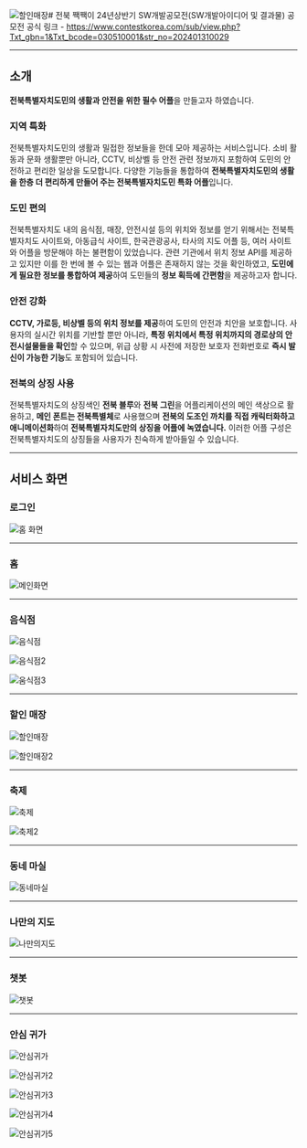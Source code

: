 ![할인매장](https://github.com/user-attachments/assets/fedd3037-f651-43b0-bf39-5360ab8a5f74)# 전북 짹짹이
24년상반기 SW개발공모전(SW개발아이디어 및 결과물)
공모전 공식 링크 - https://www.contestkorea.com/sub/view.php?Txt_gbn=1&Txt_bcode=030510001&str_no=202401310029       


- - - 


## 소개

**전북특별자치도민의 생활과 안전을 위한 필수 어플**을 만들고자 하였습니다.

### 지역 특화
전북특별자치도민의 생활과 밀접한 정보들을 한데 모아 제공하는 서비스입니다. 소비 활동과 문화 생활뿐만 아니라, CCTV, 비상벨 등 안전 관련 정보까지 포함하여 도민의 안전하고 편리한 일상을 도모합니다. 다양한 기능들을 통합하여 **전북특별자치도민의 생활을 한층 더 편리하게 만들어 주는 전북특별자치도민 특화 어플**입니다. 


### 도민 편의
전북특별자치도 내의 음식점, 매장, 안전시설 등의 위치와 정보를 얻기 위해서는 전북특별자치도 사이트와, 아동급식 사이트, 한국관광공사, 타사의 지도 어플 등, 여러 사이트와 어플을 방문해야 하는 불편함이 있었습니다. 관련 기관에서 위치 정보 API를 제공하고 있지만 이를 한 번에 볼 수 있는 웹과 어플은 존재하지 않는 것을 확인하였고, **도민에게 필요한 정보를 통합하여 제공**하여 도민들의 **정보 획득에 간편함**을 제공하고자 합니다.


### 안전 강화
**CCTV, 가로등, 비상벨 등의 위치 정보를 제공**하여 도민의 안전과 치안을 보호합니다. 사용자의 실시간 위치를 기반할 뿐만 아니라, **특정 위치에서 특정 위치까지의 경로상의 안전시설물들을 확인**할 수 있으며, 위급 상황 시 사전에 저장한 보호자 전화번호로 **즉시 발신이 가능한 기능**도 포함되어 있습니다. 


### 전북의 상징 사용

전북특별자치도의 상징색인 **전북 블루**와 **전북 그린**을 어플리케이션의 메인 색상으로 활용하고, **메인 폰트는 전북특별체**로 사용했으며 **전북의 도조인 까치를 직접 캐릭터화하고 애니메이션화**하여 **전북특별자치도만의 상징을 어플에 녹였습니다.** 이러한 어플 구성은 전북특별자치도의 상징들을 사용자가 친숙하게 받아들일 수 있습니다.
- - - 

## 서비스 화면

### 로그인
![홈 화면](https://github.com/user-attachments/assets/a0fb2ee9-584f-41d1-a85a-5f7e6cf31e6c)

- - -

### 홈
![메인화면](https://github.com/user-attachments/assets/8e4300d8-e7c3-4820-9d3e-f7b5878b3a3f)

- - - 

### 음식점
![음식점](https://github.com/user-attachments/assets/3aa175b7-d117-44c8-8a92-64a6ff0051ac)

![음식점2](https://github.com/user-attachments/assets/38eeeb09-2e0e-44e2-b206-12d89b5b061e)

![움식점3](https://github.com/user-attachments/assets/61bcafea-0619-45f2-a7db-494023d5bc38)


- - - 


### 할인 매장
![할인매장](https://github.com/user-attachments/assets/05bcf15a-da33-43c9-b45a-313bc63c0ba6)

![할인매장2](https://github.com/user-attachments/assets/73e9e17d-30a8-474a-96f6-b1525ae39712)


- - - 

### 축제
![축제](https://github.com/user-attachments/assets/cc964d60-ee22-428d-b471-76dbdad7fc1e)


![축제2](https://github.com/user-attachments/assets/f8999993-40ae-4ea7-baf3-48569f8d99b3)


- - - 

### 동네 마실
![동네마실](https://github.com/user-attachments/assets/4d7b34df-d8d5-44af-9612-c75978624e93)


- - - 


### 나만의 지도

![나만의지도](https://github.com/user-attachments/assets/3c7e48a0-151b-49d6-8e78-7540c3873db2)


- - - 

### 챗봇
![챗봇](https://github.com/user-attachments/assets/569d7146-b593-4988-bc75-f5e10fd0512f)


- - - 

### 안심 귀가
![안심귀가](https://github.com/user-attachments/assets/ef4370f4-3ab8-4802-b277-24281751afcc)

![안심귀가2](https://github.com/user-attachments/assets/d950e0a1-f933-4742-b6f6-c60d66e0a42b)

![안심귀가3](https://github.com/user-attachments/assets/13b7add0-b953-4246-8000-9aac45dba03f)

![안심귀가4](https://github.com/user-attachments/assets/a60799b2-e120-4ecc-ae39-ae15a8c1666c)

![안심귀가5](https://github.com/user-attachments/assets/39f24dcd-4225-46d4-ba3b-5057b56d0b4f)








